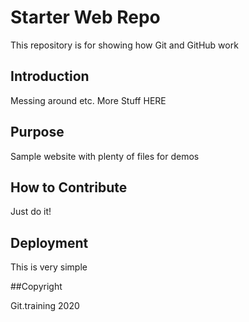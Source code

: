 # Starter Web Repo

This repository is for showing how Git and GitHub work

## Introduction
Messing around etc. More Stuff HERE

## Purpose

Sample website with plenty of files for demos

## How to Contribute

Just do it!

## Deployment

This is very simple

##Copyright

Git.training 2020

